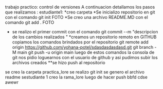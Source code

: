 trabajo practico:
control de versiones 
A continuacion detallamos los pasos que realizamos :
estudiante1: *creo carpeta 
*Se inicializo repositorio en git  con el comando git init
       FOTO
*Se creo una archivo README.MD con el comando git add .
    FOTO

* se realizo el primer commit  con el comando git commit --m "descripcion de los cambios realizados "
*creamos un repositorio remoto en GITHUB copiamos los comandos brindados por el repositorio 
    git remote add origin https://github.com/yohana-potel/sdasdasdasdasd.git
    git branch -M main
    git push -u origin main
luego de estos comandos la consola de git nos pidio loguearnos con el usuario de github y asi pudimos subir los archivos creados 
**se hizo push al repositorio 

se creo la carpeta practica_lore
se realizo git init
se genero el archivo readme
sestudiante 1 creo la rama_lore
luego de hacer push
bbfd
cdse
awewr

